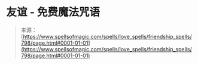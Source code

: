 <!--yml

分类：未分类

日期：2024-06-12 18:33:36

类别   -->

# 友谊 - 免费魔法咒语

> 来源：[https://www.spellsofmagic.com/spells/love_spells/friendship_spells/798/page.html#0001-01-01](https://www.spellsofmagic.com/spells/love_spells/friendship_spells/798/page.html#0001-01-01)
